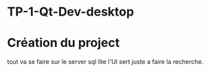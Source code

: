 # TP-1-Qt-Dev-desktop

# Création du project
tout va se faire sur le server sql lite l'UI sert juste a faire la recherche.
